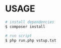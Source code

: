 # USAGE

```bash
# install dependencies
$ composer install

# run script 
$ php run.php vstup.txt
```
